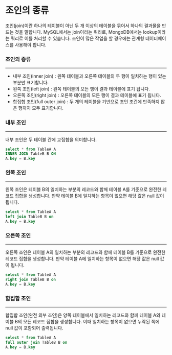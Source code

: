 # 조인의 종류
조인(join)이란 하나의 테이블이 아닌 두 개 이상의 테이블을 묶어서 하나의 결과물을 만드는 것을 말합니다. MySQL에서는 join이라는 쿼리로, MongoDB에서는 lookup이라는 쿼리로 이를 처리할 수 있습니다. 조인이 많은 작업을 할 경우에는 관계형 데이터베이스를 사용해야 합니다.

### 조인의 종류
***
* 내부 조인(inner join) : 왼쪽 테이블과 오른쪽 테이블의 두 행이 일치하는 행이 있는 부분만 표기합니다.
* 왼쪽 조인(left join) : 왼쪽 테이블의 모든 행이 결과 테이블에 표기 됩니다.
* 오른쪽 조인(right join) : 오른쪽 테이블의 모든 행이 결과 테이블에 표기 됩니다.
* 합집합 조인(full outer join) : 두 개의 테이블을 기반으로 조인 조건에 만족하지 않은 행까지 모두 표기합니다.


### 내부 조인 
*** 
내부 조인은 두 테이블 간에 교집합을 의미합니다.
```sql
select * from TableA A
INNER JOIN TableB B ON
A.key = B.key
```

### 왼쪽 조인
***
왼쪽 조인은 테이블 B의 일치하는 부분의 레코드와 함께 테이블 A를 기준으로 완전한 레코드 집합을 생성합니다. 만약 테이블 B에 일치하는 항목이 없으면 해당 값은 null 값이 됩니다.
``` sql
select * from TableA A
left join TableB B on
A.key = B.key
```

### 오른쪽 조인 
***
오른쪽 조인은 테이블 A의 일치하는 부분의 레코드와 함께 테이블 B를 기준으로 완전한 레코드 집합을 생성합니다. 만약 테이블 A에 일치하는 항목이 없으면 해당 값은 null 값이 됩니다.
``` sql
select * from TableA A
right join TableB B on
A.key = B.key
```

### 합집합 조인
***
합집합 조인(완전 외부 조인)은 양쪽 테이블에서 일치하는 레코드와 함께 테이블 A와 테이블 B의 모든 레코드 집합을 생성합니다. 이때 일치하는 항목이 없으면 누락된 쪽에 null 값이 포함되어 출력됩니다.
```sql
select * from TableA A
full outer join TableB B on
A.key = B.key
```
